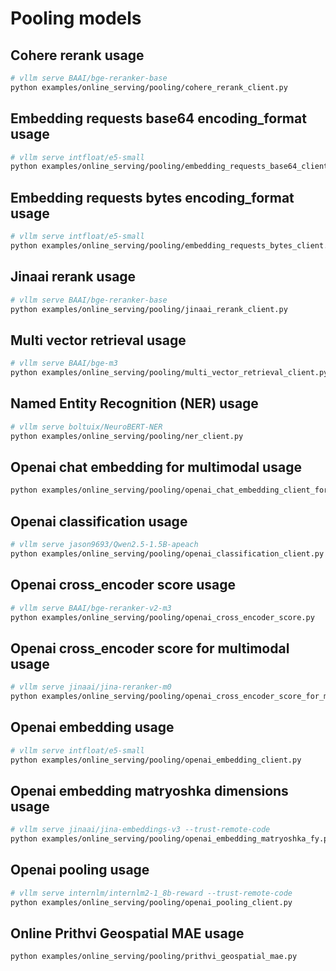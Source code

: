# Pooling models

## Cohere rerank usage

```bash
# vllm serve BAAI/bge-reranker-base
python examples/online_serving/pooling/cohere_rerank_client.py
```

## Embedding requests base64 encoding_format usage

```bash
# vllm serve intfloat/e5-small
python examples/online_serving/pooling/embedding_requests_base64_client.py
```

## Embedding requests bytes encoding_format usage

```bash
# vllm serve intfloat/e5-small
python examples/online_serving/pooling/embedding_requests_bytes_client.py
```

## Jinaai rerank usage

```bash
# vllm serve BAAI/bge-reranker-base
python examples/online_serving/pooling/jinaai_rerank_client.py
```

## Multi vector retrieval usage

```bash
# vllm serve BAAI/bge-m3
python examples/online_serving/pooling/multi_vector_retrieval_client.py
```

## Named Entity Recognition (NER) usage

```bash
# vllm serve boltuix/NeuroBERT-NER
python examples/online_serving/pooling/ner_client.py
```

## Openai chat embedding for multimodal usage

```bash
python examples/online_serving/pooling/openai_chat_embedding_client_for_multimodal.py
```

## Openai classification usage

```bash
# vllm serve jason9693/Qwen2.5-1.5B-apeach
python examples/online_serving/pooling/openai_classification_client.py
```

## Openai cross_encoder score usage

```bash
# vllm serve BAAI/bge-reranker-v2-m3
python examples/online_serving/pooling/openai_cross_encoder_score.py
```

## Openai cross_encoder score for multimodal usage

```bash
# vllm serve jinaai/jina-reranker-m0
python examples/online_serving/pooling/openai_cross_encoder_score_for_multimodal.py
```

## Openai embedding usage

```bash
# vllm serve intfloat/e5-small
python examples/online_serving/pooling/openai_embedding_client.py
```

## Openai embedding matryoshka dimensions usage

```bash
# vllm serve jinaai/jina-embeddings-v3 --trust-remote-code
python examples/online_serving/pooling/openai_embedding_matryoshka_fy.py
```

## Openai pooling usage

```bash
# vllm serve internlm/internlm2-1_8b-reward --trust-remote-code
python examples/online_serving/pooling/openai_pooling_client.py
```

## Online Prithvi Geospatial MAE usage

```bash
python examples/online_serving/pooling/prithvi_geospatial_mae.py
```
